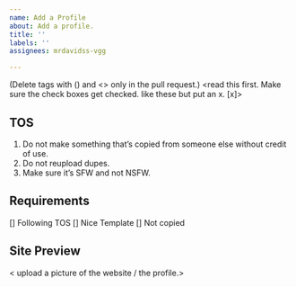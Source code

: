 ```yaml
---
name: Add a Profile
about: Add a profile.
title: ''
labels: ''
assignees: mrdavidss-vgg

---
```


<Do not make troll profiles.> (Delete tags with () and <> only in the pull request.)
<read this first. Make sure the check boxes get checked. like these but put an x. [x]>
## TOS
1. Do not make something that’s copied from someone else without credit of use.
2. Do not reupload dupes.
3. Make sure it’s SFW and not NSFW.

## Requirements 
[] Following TOS
[] Nice Template
[] Not copied

## Site Preview
< upload a picture of the website / the profile.>
